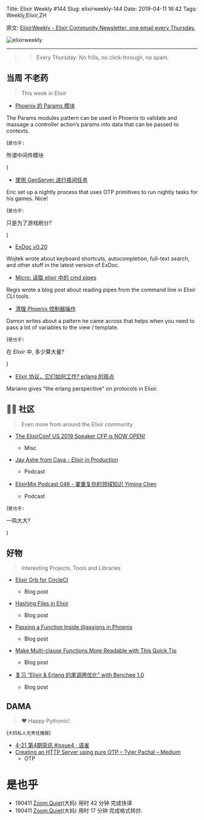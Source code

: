 Title: Elixir Weekly #144
Slug: elixirweekly-144
Date: 2019-04-11 16:42
Tags: Weekly,Elixir,ZH



原文: [ElixirWeekly - Elixir Community Newsletter, one email every Thursday.](https://elixirweekly.net/issues/144)

![elixirweekly](https://elixirweekly.net/images/envelope.png)

------

>> Every Thursday: No frills, no click-through, no spam.
>> 


## 当周 不老药
> This week in Elixir

- [Phoenix 的 Params 模块](https://kubasub.proseful.com/params-modules-for-phoenix)

The Params modules pattern can be used in Phoenix to validate and massage a controller action’s params into data that can be passed to contexts.

(`是也乎:`

所谓中间件模块

)


- [使用 GenServer 进行夜间任务](https://blog.smartlogic.io/genserver-nightly-task/)

Eric set up a nightly process that uses OTP primitives to run nightly tasks for his games. Nice!

(`是也乎:`

只是为了游戏刷分?

)

- [ExDoc v0.20](http://blog.plataformatec.com.br/2019/04/exdoc-v0-20-keyboard-shortcuts-autocompletion-full-text-search-and-more/)

Wojtek wrote about keyboard shortcuts, autocompletion, full-text search, and other stuff in the latest version of ExDoc.

- [Micro: 读取 elixir 中的 cmd pipes](https://dom.events/2019/04/09/read-cmd-line-pipes-in-elixir.html)

Regis wrote a blog post about reading pipes from the command line in Elixir CLI tools.

- [清理 Phoenix 控制器操作](https://link.medium.com/u2pVO4TMIV)

Damon writes about a pattern he came across that helps when you need to pass a lot of variables to the view / template.

(`是也乎:`

在 Elixir 中, 多少算大量?

)


- [Elixir 协议，它们如何工作? erlang 的观点](http://marianoguerra.org/posts/elixir-protocols-how-do-they-work-the-erlang-perspective.html)

Mariano gives "the erlang perspective" on protocols in Elixir.


## 📆🐍 社区
> Even more from around the Elixir community

- [The ElixirConf US 2019 Speaker CFP is NOW OPEN!](https://docs.google.com/forms/d/e/1FAIpQLSes4zJptuQH8Qvbfa1wgJy4tBZYsQerXMsoqyv6mRYfR9jDzg/viewform?usp=send_form)
    + Misc

- [Jay Ashe from Cava - Elixir in Production](https://podcast.smartlogic.io/season-1-cava)
    +  Podcast

- [ElixirMix Podcast 046 - 嫑重复你的领域知识 Yiming Chen](https://devchat.tv/elixir-mix/emx-046-dont-repeat-your-domain-knowledge-with-yiming-chen/)
    +  Podcast

(`是也乎:`

一鸣大大?

)

## 好物
> Interesting Projects, Tools and Libraries

- [Elixir Orb for CircleCI](https://circleci.com/blog/contributing-the-elixir-orb/)
    +  Blog post

- [Hashing Files in Elixir](https://www.poeticoding.com/hashing-a-file-in-elixir/)
    + Blog post

- [Passing a Function Inside @assigns in Phoenix](https://hlongvu.com/post/qnqceslup4-Passing-a-function-inside-atassigns-in-Phoenix-Elixir) 
    + Blog post

- [Make Multi-clause Functions More Readable with This Quick Tip](https://kubasub.proseful.com/elixir-tips-function-clauses) 
    + Blog post

- [复习 “Elixir & Erlang 的尾调用优化” with Benchee 1.0](https://pragtob.wordpress.com/2019/04/08/revisiting-tail-call-optimization-in-elixir-erlang-with-benchee-1-0/) 
    + Blog post


## DAMA
> ❤️ Happy Pythonic!

(`大妈私人无责任播报`)

- [4-21 第4期简讯 #issue4 · 语雀](https://www.yuque.com/zengzhi/elixir-weekly-report/vn8itv)
- [Creating an HTTP Server using pure OTP – Tyler Pachal – Medium](https://medium.com/@tylerpachal/creating-an-http-server-using-pure-otp-c600fb41c972)
    + OTP

# 是也乎

- 190411 [Zoom.Quiet](http://zoomquiet.io/)(大妈) 用时 42 分钟 完成快译
- 190411 [Zoom.Quiet](http://zoomquiet.io/)(大妈) 用时 17 分钟 完成格式转抄.
